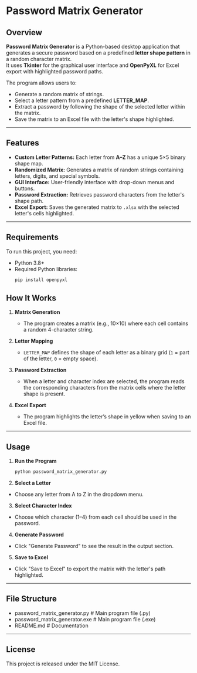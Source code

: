 # Password Matrix Generator

## Overview
**Password Matrix Generator** is a Python-based desktop application that generates a secure password based on a predefined **letter shape pattern** in a random character matrix.  
It uses **Tkinter** for the graphical user interface and **OpenPyXL** for Excel export with highlighted password paths.

The program allows users to:
- Generate a random matrix of strings.
- Select a letter pattern from a predefined **LETTER_MAP**.
- Extract a password by following the shape of the selected letter within the matrix.
- Save the matrix to an Excel file with the letter's shape highlighted.

---

## Features
- **Custom Letter Patterns:** Each letter from **A–Z** has a unique 5×5 binary shape map.
- **Randomized Matrix:** Generates a matrix of random strings containing letters, digits, and special symbols.
- **GUI Interface:** User-friendly interface with drop-down menus and buttons.
- **Password Extraction:** Retrieves password characters from the letter's shape path.
- **Excel Export:** Saves the generated matrix to `.xlsx` with the selected letter's cells highlighted.

---

## Requirements
To run this project, you need:

- Python 3.8+
- Required Python libraries:
  ```bash
  pip install openpyxl
  ```

## How It Works

1. **Matrix Generation**
   - The program creates a matrix (e.g., 10×10) where each cell contains a random 4-character string.
   
2. **Letter Mapping**
   - `LETTER_MAP` defines the shape of each letter as a binary grid (`1` = part of the letter, `0` = empty space).
   
3. **Password Extraction**
   - When a letter and character index are selected, the program reads the corresponding characters from the matrix cells where the letter shape is present.
   
4. **Excel Export**
   - The program highlights the letter’s shape in yellow when saving to an Excel file.

---

## Usage

1. **Run the Program**
   ```bash
   python password_matrix_generator.py
   ```
2. **Select a Letter**
  - Choose any letter from A to Z in the dropdown menu.

3. **Select Character Index**
  - Choose which character (1–4) from each cell should be used in the password.

4. **Generate Password**
  - Click "Generate Password" to see the result in the output section.

5. **Save to Excel**
  - Click "Save to Excel" to export the matrix with the letter's path highlighted.

---

## File Structure
- password_matrix_generator.py   # Main program file (.py)
- password_matrix_generator.exe  # Main program file (.exe)
- README.md                      # Documentation

---

## License
This project is released under the MIT License.

